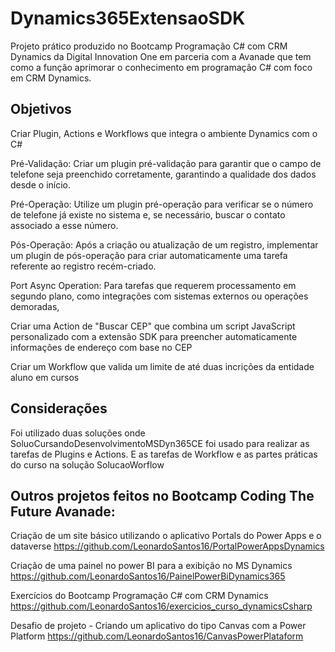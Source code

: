 # Dynamics365ExtensaoSDK
Projeto prático produzido no Bootcamp Programação C# com CRM Dynamics da Digital Innovation One em parceria com a Avanade que tem como a função aprimorar o conhecimento em programação C# com foco em CRM Dynamics.

## Objetivos
Criar Plugin, Actions e Workflows que integra o ambiente Dynamics com o C#

Pré-Validação: Criar um plugin pré-validação para garantir que o campo de telefone seja preenchido corretamente, garantindo a qualidade dos dados desde o início.

Pré-Operação: Utilize um plugin pré-operação para verificar se o número de telefone já existe no sistema e, se necessário, buscar o contato associado a esse número.

Pós-Operação: Após a criação ou atualização de um registro, implementar um plugin de pós-operação para criar automaticamente uma tarefa referente ao registro recém-criado.

Port Async Operation: Para tarefas que requerem processamento em segundo plano, como integrações com sistemas externos ou operações demoradas, 

Criar uma Action de "Buscar CEP" que combina um script JavaScript personalizado com a extensão SDK para preencher automaticamente informações de endereço com base no CEP

Criar um Workflow que valida um limite de até duas incrições da entidade aluno em cursos

## Considerações
Foi utilizado duas soluções onde SoluoCursandoDesenvolvimentoMSDyn365CE foi usado para realizar as tarefas de Plugins e Actions. E as tarefas de Workflow e as partes práticas do curso na solução SolucaoWorflow

## Outros projetos feitos no Bootcamp Coding The Future Avanade:

Criação de um site básico utilizando o aplicativo Portals do Power Apps e o dataverse https://github.com/LeonardoSantos16/PortalPowerAppsDynamics

Criação de uma painel no power BI para a exibição no MS Dynamics https://github.com/LeonardoSantos16/PainelPowerBiDynamics365

Exercícios do Bootcamp Programação C# com CRM Dynamics  https://github.com/LeonardoSantos16/exercicios_curso_dynamicsCsharp

Desafio de projeto - Criando um aplicativo do tipo Canvas com a Power Platform https://github.com/LeonardoSantos16/CanvasPowerPlataform
